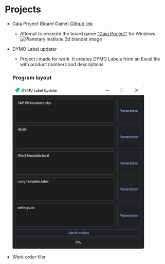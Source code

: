 # Projects
* Gaia Project (Board Game) [Github link](https://github.com/Seawolf159/Gaia-Project)
  - Attempt to recreate the board game ["Gaia Project"](https://images.zmangames.com/filer_public/2e/22/2e222960-07ca-479c-81c9-65731e2be57f/zf001_layout.png) for Windows
  ![Planetary institute 3d blender image](https://github.com/Seawolf159/Gaia-Project/blob/master/Images/Raw%20renders/Planetary%20Institute.png)

* DYMO Label updater
  - Project i made for work. It creates DYMO Labels from an Excel file with product numbers and descriptions.
  ### Program layout
  ![Program layout](https://github.com/Seawolf159/CV/blob/master/Images/DYMO%20Label%20Updater.png)

* Work order filer
